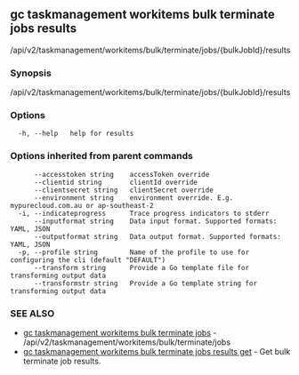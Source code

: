 ## gc taskmanagement workitems bulk terminate jobs results

/api/v2/taskmanagement/workitems/bulk/terminate/jobs/{bulkJobId}/results

### Synopsis

/api/v2/taskmanagement/workitems/bulk/terminate/jobs/{bulkJobId}/results

### Options

```
  -h, --help   help for results
```

### Options inherited from parent commands

```
      --accesstoken string    accessToken override
      --clientid string       clientId override
      --clientsecret string   clientSecret override
      --environment string    environment override. E.g. mypurecloud.com.au or ap-southeast-2
  -i, --indicateprogress      Trace progress indicators to stderr
      --inputformat string    Data input format. Supported formats: YAML, JSON
      --outputformat string   Data output format. Supported formats: YAML, JSON
  -p, --profile string        Name of the profile to use for configuring the cli (default "DEFAULT")
      --transform string      Provide a Go template file for transforming output data
      --transformstr string   Provide a Go template string for transforming output data
```

### SEE ALSO

* [gc taskmanagement workitems bulk terminate jobs](gc_taskmanagement_workitems_bulk_terminate_jobs.html)	 - /api/v2/taskmanagement/workitems/bulk/terminate/jobs
* [gc taskmanagement workitems bulk terminate jobs results get](gc_taskmanagement_workitems_bulk_terminate_jobs_results_get.html)	 - Get bulk terminate job results.



